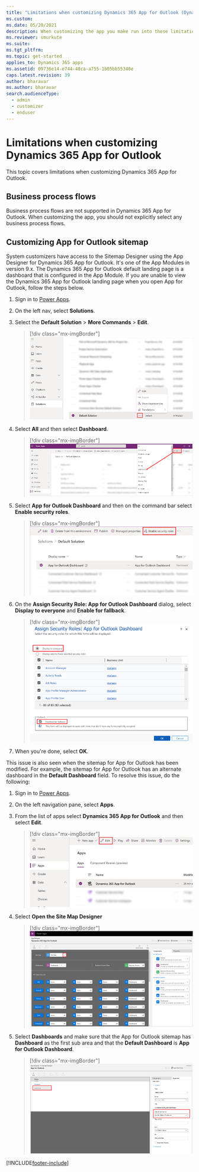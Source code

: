 ```yaml
---
title: "Limitations when customizing Dynamics 365 App for Outlook (Dynamics 365 apps) | MicrosoftDocs"
ms.custom: 
ms.date: 05/20/2021
description: When customizing the app you make run into these limitations.
ms.reviewer: smurkute
ms.suite: 
ms.tgt_pltfrm: 
ms.topic: get-started
applies_to: Dynamics 365 apps
ms.assetid: 09736e14-e744-48ca-a755-1b05bb55340e
caps.latest.revision: 39
author: bharavar 
ms.author: bharavar 
search.audienceType: 
  - admin
  - customizer
  - enduser
---
```

# Limitations when customizing Dynamics 365 App for Outlook

This topic covers limitations when customizing Dynamics 365 App for Outlook.

## Business process flows

Business process flows are not supported in Dynamics 365 App for Outlook. When customizing the app, you should not explicitly select any business process flows.

## Customizing App for Outlook sitemap

System customizers have access to the Sitemap Designer using the App Designer for Dynamics 365 App for Outlook. It's one of the App Modules in version 9.x. The Dynamics 365 App for Outlook default landing page is a dashboard that is configured in the App Module. If you are unable to view the Dynamics 365 App for Outlook landing page when you open App for Outlook, follow the steps below.

1. Sign in to [Power Apps](https://make.powerapps.com).
2. On the left nav, select **Solutions**.
3. Select the **Default Solution** > **More Commands** > **Edit**.

   > [!div class="mx-imgBorder"]
   > ![Edit the default solution.](media/edit-solution.png)

4. Select **All** and then select **Dashboard**.

   > [!div class="mx-imgBorder"]
   > ![Sort by dashboard.](media/sort-by-dashboard.png)

5. Select **App for Outlook Dashboard** and then on the command bar select **Enable security roles**.

   > [!div class="mx-imgBorder"]
   > ![Select App for OUtlook Dashbaord and then select enable security roles.](media/enable-security-role.png)


6. On the **Assign Security Role: App for Outlook Dashboard** dialog, select **Display to everyone** and **Enable for fallback**.

   > [!div class="mx-imgBorder"]
   > ![Assign security role scren.](media/assign-security-roles-screen.png)

7. When you're done, select **OK**. 


This issue is also seen when the sitemap for App for Outlook has been modified. For example, the sitemap for App for Outlook has an alternate dashboard in the **Default Dashboard** field. To resolve this issue, do the following:

1. Sign in to [Power Apps](https://make.powerapps.com).
2. On the left navigation pane, select **Apps**.
3. From the list of apps select **Dynamics 365 App for Outlook** and then select **Edit**.

   > [!div class="mx-imgBorder"]
   > ![Select Dynamics 365 App for Outlook and then select edit.](media/edit-apps-outlook.png)

4. Select **Open the Site Map Designer** 

   > [!div class="mx-imgBorder"]
   > ![Edit Dynamics 365 App for Outlook sitemap designer.](media/edit-site-map.png)

5. Select **Dashboards** and make sure that the App for Outlook sitemap has **Dashboard** as the first sub area and that the **Default Dashboard** is **App for Outlook Dashboard**.

   > [!div class="mx-imgBorder"]
   > ![Dynamics 365 App for Outlook sitemap designer page with default dashboard.](media/default-dashboard.png)




[!INCLUDE[footer-include](../includes/footer-banner.md)]

